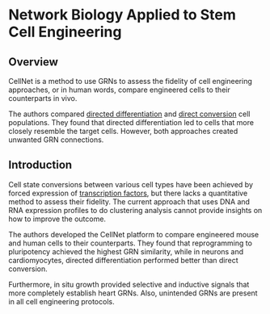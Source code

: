 # Network Biology Applied to Stem Cell Engineering

## Overview

CellNet is a method to use GRNs to assess the fidelity of cell engineering approaches, or in human words, compare engineered cells to their counterparts in vivo.

The authors compared [directed differentiation](Cell%20Engineering.md##Directed%20differentiation) and [direct conversion](Cell%20Engineering.md##Direct%20conversion) cell populations. They found that directed differentiation led to cells that more closely resemble the target cells. However, both approaches created unwanted GRN connections.

## Introduction

Cell state conversions between various cell types have been achieved by forced expression of [transcription factors](Transcription%20Factor.md), but there lacks a quantitative method to assess their fidelity. The current approach that uses DNA and RNA expression profiles to do clustering analysis cannot provide insights on how to improve the outcome.

The authors developed the CellNet platform to compare engineered mouse and human cells to their counterparts. They found that reprogramming to pluripotency achieved the highest GRN similarity, while in neurons and cardiomyocytes, directed differentiation performed better than direct conversion.

Furthermore, in situ growth provided selective and inductive signals that more completely establish heart GRNs. Also, unintended GRNs are present in all cell engineering protocols.